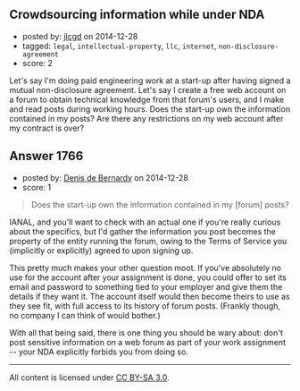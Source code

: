 ## Crowdsourcing information while under NDA

- posted by: [jlcgd](https://stackexchange.com/users/5536842/jlcgd) on 2014-12-28
- tagged: `legal`, `intellectual-property`, `llc`, `internet`, `non-disclosure-agreement`
- score: 2

Let's say I'm doing paid engineering work at a start-up after having signed a mutual non-disclosure agreement. Let's say I create a free web account on a forum to obtain technical knowledge from that forum's users, and I make and read posts during working hours. Does the start-up own the information contained in my posts? Are there any restrictions on my web account after my contract is over?


## Answer 1766

- posted by: [Denis de Bernardy](https://stackexchange.com/users/182468/denis-de-bernardy) on 2014-12-28
- score: 1

> Does the start-up own the information contained in my [forum] posts?

IANAL, and you'll want to check with an actual one if you're really curious about the specifics, but I'd gather the information you post becomes the property of the entity running the forum, owing to the Terms of Service you (implicitly or explicitly) agreed to upon signing up.

This pretty much makes your other question moot. If you've absolutely no use for the account after your assignment is done, you could offer to set its email and password to something tied to your employer and give them the details if they want it. The account itself would then become theirs to use as they see fit, with full access to its history of forum posts. (Frankly though, no company I can think of would bother.)

With all that being said, there is one thing you should be wary about: don't post sensitive information on a web forum as part of your work assignment -- your NDA explicitly forbids you from doing so.



---

All content is licensed under [CC BY-SA 3.0](https://creativecommons.org/licenses/by-sa/3.0/).
